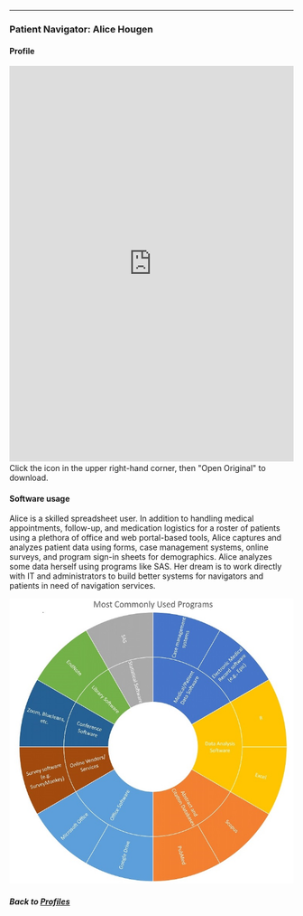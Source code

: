 ---
### Patient Navigator: Alice Hougen
#### Profile

<embed src="https://docs.google.com/viewer?url=https://github.com/data2health/CTS-Personas/raw/master/docs/assets/PatientNavigator_PersonaProfile.pdf&embedded=true" style="width:100%; height:700px;" frameborder="0" />
<br>
Click the icon in the upper right-hand corner, then "Open Original" to download.

#### Software usage
Alice is a skilled spreadsheet user. In addition to handling medical appointments, follow-up, and medication logistics for a roster of patients using a plethora of office and web portal-based tools, Alice captures and analyzes patient data using forms, case management systems, online surveys, and program sign-in sheets for demographics. Alice analyzes some data herself using programs like SAS. Her dream is to work directly with IT and administrators to build better systems for navigators and patients in need of navigation services.

![](../../images/LayPatientNavigator_SC.jpg)

##### Back to [Profiles](index.md)
